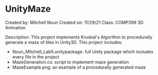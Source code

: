 # UnityMaze
Created by: Mitchell Noun 
Created on: 11/29/21 
Class: COMP399 3D Animation

Description: This project implements Kruskal's Algorithm to procedurally generate a maze of tiles in Unity3D. This project includes:
 - Noun_Mitchell_Lab5.unitypackage: full Unity package which includes every file in the project
 - MazeGeneration.cs: script to implement maze generation
 - MazeExample.png: an example of a procedurally generated maze
